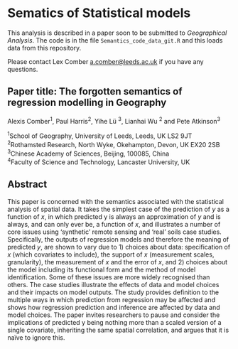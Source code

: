 # Sematics of Statistical models

This analysis is described in a paper soon to be submitted to *Geographical Analysis*. The code is in the file `Semantics_code_data_git.R` and this loads data from this repository.

Please contact Lex Comber [a.comber@leeds.ac.uk](a.comber@leeds.ac.uk) if you have any questions.

## Paper title: The forgotten semantics of regression modelling in Geography
Alexis Comber<sup>1</sup>, Paul Harris<sup>2</sup>, Yihe Lü <sup>3</sup>, Lianhai Wu <sup>2</sup> and Pete Atkinson<sup>3</sup> 

<sup>1</sup>School of Geography, University of Leeds, Leeds, UK LS2 9JT\
<sup>2</sup>Rothamsted Research, North Wyke, Okehampton, Devon, UK EX20 2SB\
<sup>3</sup>Chinese Academy of Sciences, Beijing, 100085, China\
<sup>4</sup>Faculty of Science and Technology, Lancaster University, UK

## Abstract
This paper is concerned with the semantics associated with the statistical analysis of spatial data. It takes the simplest case of the prediction of *y* as a function of *x*, in which predicted y is always an approximation of *y* and is always, and can only ever be, a function of *x*, and illustrates a number of core issues using ‘synthetic’ remote sensing and ‘real’ soils case studies. Specifically, the outputs of regression models and therefore the meaning of predicted *y*, are shown to vary due to 1) choices about data: specification of *x* (which covariates to include), the support of *x* (measurement scales, granularity), the measurement of *x* and the error of *x*, and 2) choices about the model including its functional form and the method of model identification. Some of these issues are more widely recognised than others. The case studies illustrate the effects of data and model choices and their impacts on model outputs. The study provides definition to the multiple ways in which prediction from regression may be affected and shows how regression prediction and inference are affected by data and model choices. The paper invites researchers to pause and consider the implications of predicted y being nothing more than a scaled version of a single covariate, inheriting the same spatial correlation, and argues that it is naïve to ignore this. 
